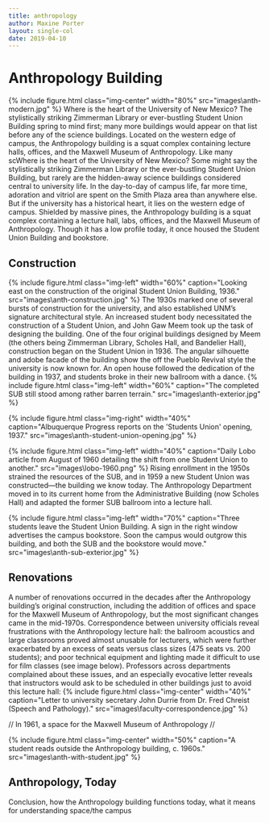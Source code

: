 ```yaml
---
title: anthropology
author: Maxine Porter
layout: single-col
date: 2019-04-10
---
```


# Anthropology Building
{% include figure.html class="img-center" width="80%" src="images\anth-modern.jpg" %}
Where is the heart of the University of New Mexico? The stylistically striking Zimmerman Library or ever-bustling Student Union Building spring to mind first; many more buildings would appear on that list before any of the science buildings. Located on the western edge of campus, the Anthropology building is a squat complex containing lecture halls, offices, and the Maxwell Museum of Anthropology. Like many scWhere is the heart of the University of New Mexico? Some might say the stylistically striking Zimmerman Library or the ever-bustling Student Union Building, but rarely are the hidden-away science buildings considered central to university life. In the day-to-day of campus life, far more time, adoration and vitriol are spent on the Smith Plaza area than anywhere else. But if the university has a historical heart, it lies on the western edge of campus. Shielded by massive pines, the Anthropology building is a squat complex containing a lecture hall, labs, offices, and the Maxwell Museum of Anthropology. Though it has a low profile today, it once housed the Student Union Building and bookstore.

## Construction
{% include figure.html class="img-left" width="60%" caption="Looking east on the construction of the original Student Union Building, 1936." src="images\anth-construction.jpg" %}
The 1930s marked one of several bursts of construction for the university, and also established UNM’s signature architectural style. An increased student body necessitated the construction of a Student Union, and John Gaw Meem took up the task of designing the building. One of the four original buildings designed by Meem (the others being Zimmerman Library, Scholes Hall, and Bandelier Hall), construction began on the Student Union in 1936. The angular silhouette and adobe facade of the building show the off the Pueblo Revival style the university is now known for. An open house followed the dedication of the building in 1937, and students broke in their new ballroom with a dance.
{% include figure.html class="img-left" width="60%" caption="The completed SUB still stood among rather barren terrain." src="images\anth-exterior.jpg" %}

{% include figure.html class="img-right" width="40%" caption="Albuquerque Progress reports on the 'Students Union' opening, 1937." src="images\anth-student-union-opening.jpg" %}

{% include figure.html class="img-left" width="40%" caption="Daily Lobo article from August of 1960 detailing the shift from one Student Union to another." src="images\lobo-1960.png" %}
Rising enrollment in the 1950s strained the resources of the SUB, and in 1959 a new Student Union was constructed—the building we know today. The Anthropology Department moved in to its current home from the Administrative Building (now Scholes Hall) and adapted the former SUB ballroom into a lecture hall.

{% include figure.html class="img-left" width="70%" caption="Three students leave the Student Union Building. A sign in the right window advertises the campus bookstore. Soon the campus would outgrow this building, and both the SUB and the bookstore would move." src="images\anth-sub-exterior.jpg" %}

## Renovations
A number of renovations occurred in the decades after the Anthropology building’s original construction, including the addition of offices and space for the Maxwell Museum of Anthropology, but the most significant changes came in the mid-1970s. Correspondence between university officials reveal frustrations with the Anthropology lecture hall: the ballroom acoustics and large classrooms proved almost unusable for lecturers, which were further exacerbated by an excess of seats versus class sizes (475 seats vs. 200 students); and poor technical equipment and lighting made it difficult to use for film classes (see image below). Professors across departments complained about these issues, and an especially evocative letter reveals that instructors would ask to be scheduled in other buildings just to avoid this lecture hall:
{% include figure.html class="img-center" width="40%" caption="Letter to university secretary John Durrie from Dr. Fred Chreist (Speech and Pathology)." src="images\faculty-correspondence.jpg" %}

// In 1961, a space for the Maxwell Museum of Anthropology //

{% include figure.html class="img-center" width="50%" caption="A student reads outside the Anthropology building, c. 1960s." src="images\anth-with-student.jpg" %}

## Anthropology, Today
Conclusion, how the Anthropology building functions today, what it means for understanding space/the campus
